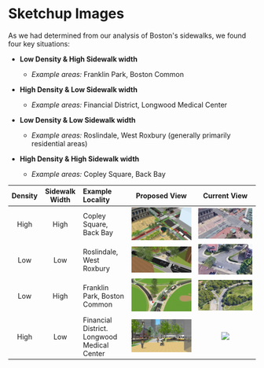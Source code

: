# Sketchup Images

As we had determined from our analysis of Boston's sidewalks, we found four key situations:

* **Low Density & High Sidewalk width**
  + *Example areas:* Franklin Park, Boston Common
  
* **High Density & Low Sidewalk width**
  + *Example areas:* Financial District, Longwood Medical Center

* **Low Density & Low Sidewalk width**
  + *Example areas:* Roslindale, West Roxbury (generally primarily residential areas)

* **High Density & High Sidewalk width**
  + *Example areas:* Copley Square, Back Bay
  
 | Density | Sidewalk Width | Example Locality | Proposed View | Current View |
 |:-----:|:-----------:|:-----------|:---------:|:-----------------------------:|
 |High|High|Copley Square, Back Bay|![](copley_1_new.jpg)|![](copley_1_old.jpg)|
 |Low|Low|Roslindale, West Roxbury|![](fieldscorner_1_new.jpg)|![](fieldscorner_1_old.jpg)|
 |Low|High|Franklin Park, Boston Common|![](franklinpk_1_new.jpg)|![](franklinpk_1_old.jpg)|
 |High|Low|Financial District. Longwood Medical Center|![](oldstatehouse_4_new.jpg)|![](oldstatehouse_4_old.jpg)|
